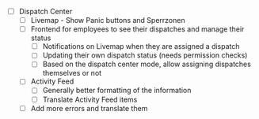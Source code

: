 - [ ] Dispatch Center
    - [ ] Livemap - Show Panic buttons and Sperrzonen
    - [ ] Frontend for employees to see their dispatches and manage their status
        - [ ] Notifications on Livemap when they are assigned a dispatch
        - [ ] Updating their own dispatch status (needs permission checks)
        - [ ] Based on the dispatch center mode, allow assigning dispatches themselves or not
    - [ ] Activity Feed
        - [ ] Generally better formatting of the information
        - [ ] Translate Activity Feed items
    - [ ] Add more errors and translate them
